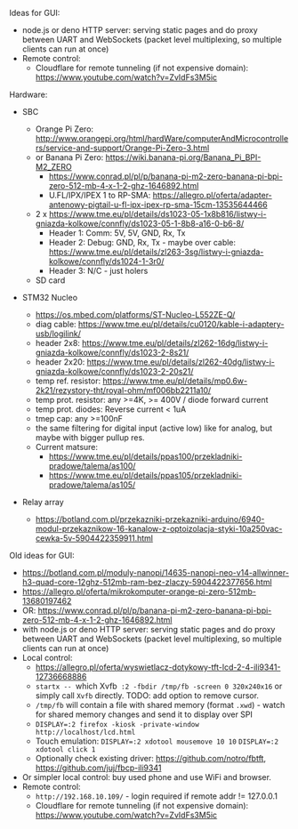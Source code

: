 
Ideas for GUI:
* node.js or deno HTTP server: serving static pages and do proxy between UART and WebSockets (packet level multiplexing, so multiple clients can run at once)
* Remote control:
  * Cloudflare for remote tunneling (if not expensive domain): https://www.youtube.com/watch?v=ZvIdFs3M5ic


Hardware:

* SBC

  * Orange Pi Zero: http://www.orangepi.org/html/hardWare/computerAndMicrocontrollers/service-and-support/Orange-Pi-Zero-3.html
  * or Banana Pi Zero: https://wiki.banana-pi.org/Banana_Pi_BPI-M2_ZERO
    * https://www.conrad.pl/pl/p/banana-pi-m2-zero-banana-pi-bpi-zero-512-mb-4-x-1-2-ghz-1646892.html
    * U.FL/IPX/IPEX 1 to RP-SMA: https://allegro.pl/oferta/adapter-antenowy-pigtail-u-fl-ipx-ipex-rp-sma-15cm-13535644466
  * 2 x https://www.tme.eu/pl/details/ds1023-05-1x8b816/listwy-i-gniazda-kolkowe/connfly/ds1023-05-1-8b8-a16-0-b6-8/
    * Header 1: Comm: 5V, 5V, GND, Rx, Tx
    * Header 2: Debug: GND, Rx, Tx - maybe over cable: https://www.tme.eu/pl/details/zl263-3sg/listwy-i-gniazda-kolkowe/connfly/ds1024-1-3r0/
    * Header 3: N/C - just holers
  * SD card
 
* STM32 Nucleo
  * https://os.mbed.com/platforms/ST-Nucleo-L552ZE-Q/
  * diag cable: https://www.tme.eu/pl/details/cu0120/kable-i-adaptery-usb/logilink/
  * header 2x8: https://www.tme.eu/pl/details/zl262-16dg/listwy-i-gniazda-kolkowe/connfly/ds1023-2-8s21/
  * header 2x20: https://www.tme.eu/pl/details/zl262-40dg/listwy-i-gniazda-kolkowe/connfly/ds1023-2-20s21/
  * temp ref. resistor: https://www.tme.eu/pl/details/mp0.6w-2k21/rezystory-tht/royal-ohm/mf006bb2211a10/
  * temp prot. resistor: any >=4K, >= 400V / diode forward current
  * temp prot. diodes: Reverse current < 1uA
  * tmep cap: any >=100nF
  * the same filtering for digital input (active low) like for analog, but maybe with bigger pullup res.
  * Current matsure:
    * https://www.tme.eu/pl/details/ppas100/przekladniki-pradowe/talema/as100/
    * https://www.tme.eu/pl/details/ppas105/przekladniki-pradowe/talema/as105/

* Relay array
  * https://botland.com.pl/przekazniki-przekazniki-arduino/6940-modul-przekaznikow-16-kanalow-z-optoizolacja-styki-10a250vac-cewka-5v-5904422359911.html


Old ideas for GUI:
* https://botland.com.pl/moduly-nanopi/14635-nanopi-neo-v14-allwinner-h3-quad-core-12ghz-512mb-ram-bez-zlaczy-5904422377656.html
* https://allegro.pl/oferta/mikrokomputer-orange-pi-zero-512mb-13680197462
* OR: https://www.conrad.pl/pl/p/banana-pi-m2-zero-banana-pi-bpi-zero-512-mb-4-x-1-2-ghz-1646892.html
* with node.js or deno HTTP server: serving static pages and do proxy between UART and WebSockets (packet level multiplexing, so multiple clients can run at once)
* Local control:
  * https://allegro.pl/oferta/wyswietlacz-dotykowy-tft-lcd-2-4-ili9341-12736668886
  * `startx -- `which Xvfb` :2 -fbdir /tmp/fb -screen 0 320x240x16` or simply call `Xvfb` directly. TODO: add option to remove cursor.
  * `/tmp/fb` will contain a file with shared memory (format `.xwd`) - watch for shared memory changes and send it to display over SPI
  * `DISPLAY=:2 firefox -kiosk -private-window http://localhost/lcd.html`
  * Touch emulation: `DISPLAY=:2 xdotool mousemove 10 10` `DISPLAY=:2 xdotool click 1`
  * Optionally check existing driver: https://github.com/notro/fbtft, https://github.com/juj/fbcp-ili9341
* Or simpler local control: buy used phone and use WiFi and browser.
* Remote control:
  * `http://192.168.10.109/` - login required if remote addr != 127.0.0.1
  * Cloudflare for remote tunneling (if not expensive domain): https://www.youtube.com/watch?v=ZvIdFs3M5ic
